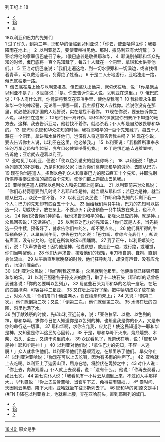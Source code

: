 ﻿





 列王纪上 18




* [<](bible/1KI17.md)
* [18](bible/1KI.md)
* [>](bible/1KI19.md)



 
18以利亚和巴力的先知们  
1 过了许久，到第三年，耶和华的话临到以利亚说：「你去，使亚哈得见你；我要降雨在地上。」 
2  以利亚就去，要使亚哈得见他。那时，撒马利亚有大饥荒； 
3  亚哈将他的家宰俄巴底召了来。（俄巴底甚是敬畏耶和华， 
4  耶洗别杀耶和华众先知的时候，俄巴底将一百个先知藏了，每五十人藏在一个洞里，拿饼和水供养他们。） 
5  亚哈对俄巴底说：「我们走遍这地，到一切水泉旁和一切溪边，或者找得着青草，可以救活骡马，免得绝了牲畜。」 
6 于是二人分地游行，亚哈独走一路，俄巴底独走一路。  
7  俄巴底在路上恰与以利亚相遇，俄巴底认出他来，就俯伏在地，说：「你是我主以利亚不是？」 
8 回答说：「是。你去告诉你主人说，以利亚在这里。」 
9  俄巴底说：「仆人有什么罪，你竟要将我交在亚哈手里，使他杀我呢？ 
10 我指着永生耶和华—你的神起誓，无论哪一邦哪一国，我主都打发人去找你。若说你没有在那里，就必使那邦那国的人起誓说，实在是找不着你。 
11 现在你说，要去告诉你主人说，以利亚在这里； 
12 恐怕我一离开你，耶和华的灵就提你到我所不知道的地方去。这样，我去告诉亚哈，他若找不着你，就必杀我；仆人却是自幼敬畏耶和华的。 
13  耶洗别杀耶和华众先知的时候，我将耶和华的一百个先知藏了，每五十人藏在一个洞里，拿饼和水供养他们，岂没有人将这事告诉我主吗？ 
14 现在你说，要去告诉你主人说，以利亚在这里，他必杀我。」 
15  以利亚说：「我指着所事奉永生的万军之耶和华起誓，我今日必使亚哈得见我。」 
16 于是俄巴底去迎着亚哈，告诉他；亚哈就去迎着以利亚。  
17  亚哈见了以利亚，便说：「使以色列遭灾的就是你吗？」 
18  以利亚说：「使以色列遭灾的不是我，乃是你和你父家；因为你们离弃耶和华的诫命，去随从巴力。 
19 现在你当差遣人，招聚以色列众人和事奉巴力的那四百五十个先知，并耶洗别所供养事奉亚舍拉的那四百个先知，使他们都上迦密山去见我。」  
20  亚哈就差遣人招聚以色列众人和先知都上迦密山。 
21  以利亚前来对众民说：「你们心持两意要到几时呢？若耶和华是神，就当顺从耶和华；若巴力是神，就当顺从巴力。」众民一言不答。 
22  以利亚对众民说：「作耶和华先知的只剩下我一个人；巴力的先知却有四百五十个人。 
23 当给我们两只牛犊，巴力的先知可以挑选一只，切成块子，放在柴上，不要点火；我也预备一只牛犊放在柴上，也不点火。 
24 你们求告你们神的名，我也求告耶和华的名。那降火显应的神，就是神。」众民回答说：「这话甚好。」 
25  以利亚对巴力的先知说：「你们既是人多，当先挑选一只牛犊，预备好了，就求告你们神的名，却不要点火。」 
26 他们将所得的牛犊预备好了，从早晨到午间，求告巴力的名说：「巴力啊，求你应允我们！」却没有声音，没有应允的。他们在所筑的坛四围踊跳。 
27 到了正午，以利亚嬉笑他们，说：「大声求告吧！因为他是神，他或默想，或走到一边，或行路，或睡觉，你们当叫醒他。」 
28 他们大声求告，按着他们的规矩，用刀枪自割、自刺，直到身体流血。 
29 从午后直到献晚祭的时候，他们狂呼乱叫，却没有声音，没有应允的，也没有理会的。  
30  以利亚对众民说：「你们到我这里来。」众民就到他那里。他便重修已经毁坏耶和华的坛。 
31  以利亚照雅各子孙支派的数目，取了十二块石头（耶和华的话曾临到雅各说：「你的名要叫以色列」）， 
32 用这些石头为耶和华的名筑一座坛，在坛的四围挖沟，可容谷种二细亚， 
33 又在坛上摆好了柴，把牛犊切成块子放在柴上，对众人说：「你们用四个桶盛满水，倒在燔祭和柴上」； 
34 又说：「倒第二次。」他们就倒第二次；又说：「倒第三次。」他们就倒第三次。 
35 水流在坛的四围，沟里也满了水。  
36 到了献晚祭的时候，先知以利亚近前来，说：「亚伯拉罕、以撒、以色列的神，耶和华啊，求你今日使人知道你是以色列的神，也知道我是你的仆人，又是奉你的命行这一切事。 
37 耶和华啊，求你应允我，应允我！使这民知道你—耶和华是神，又知道是你叫这民的心回转。」 
38 于是，耶和华降下火来，烧尽燔祭、木柴、石头、尘土，又烧干沟里的水。 
39 众民看见了，就俯伏在地，说：「耶和华是神！耶和华是神！」 
40  以利亚对他们说：「拿住巴力的先知，不容一人逃脱！」众人就拿住他们。以利亚带他们到基顺河边，在那里杀了他们。 旱灾停止  
41  以利亚对亚哈说：「你现在可以上去吃喝，因为有多雨的响声了。」 
42  亚哈就上去吃喝。以利亚上了迦密山顶，屈身在地，将脸伏在两膝之中； 
43 对仆人说：「你上去，向海观看。」仆人就上去观看，说：「没有什么。」他说：「你再去观看。」如此七次。 
44 第七次仆人说：「我看见有一小片云从海里上来，不过如人手那样大。」以利亚说：「你上去告诉亚哈，当套车下去，免得被雨阻挡。」 
45 霎时间，天因风云黑暗，降下大雨。亚哈就坐车往耶斯列去了。 
46 耶和华的灵[原文是手](#FN 1)降在以利亚身上，他就束上腰，奔在亚哈前头，直到耶斯列的城门。 
* [<](bible/1KI17.md)
* [18](bible/1KI.md)
* [>](bible/1KI19.md)





---


[18:46:](#V46)
原文是手




---










